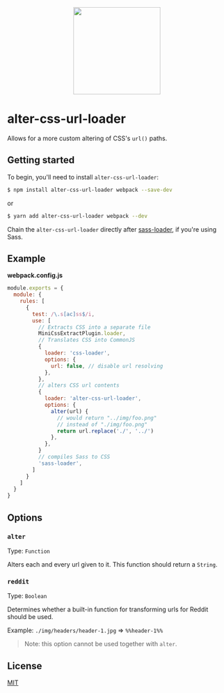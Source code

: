 <div align="center">
  <a href="https://github.com/webpack/webpack">
    <img width="200" height="200"
      src="https://webpack.js.org/assets/icon-square-big.svg">
  </a>
</div>

# alter-css-url-loader

Allows for a more custom altering of CSS's `url()` paths.

## Getting started

To begin, you'll need to install `alter-css-url-loader`:

```bash
$ npm install alter-css-url-loader webpack --save-dev
```

or

```bash
$ yarn add alter-css-url-loader webpack --dev
```

Chain the `alter-css-url-loader` directly after [sass-loader](https://github.com/webpack-contrib/sass-loader), if you're using Sass.

## Example

**webpack.config.js**

```js
module.exports = {
  module: {
    rules: [
      {
        test: /\.s[ac]ss$/i,
        use: [
          // Extracts CSS into a separate file
          MiniCssExtractPlugin.loader,
          // Translates CSS into CommonJS
          {
            loader: 'css-loader',
            options: {
              url: false, // disable url resolving
            },
          },
          // alters CSS url contents
          {
            loader: 'alter-css-url-loader',
            options: {
              alter(url) {
                // would return "../img/foo.png"
                // instead of "./img/foo.png"
                return url.replace('./', '../')
              },
            },
          }
          // compiles Sass to CSS
          'sass-loader',
        ]
      }
    ]
  }
}
```

## Options

### `alter`

Type: `Function`

Alters each and every url given to it. This function should return a `String`.

### `reddit`

Type: `Boolean`

Determines whether a built-in function for transforming urls for Reddit should be used.

Example: `./img/headers/header-1.jpg` => `%%header-1%%`

> Note: this option cannot be used together with `alter`.

## License

[MIT](./LICENSE)
